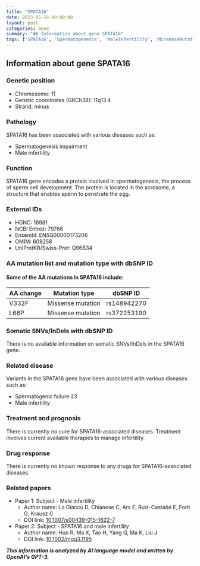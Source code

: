 ```yaml
---
title: "SPATA16"
date: 2023-05-16 00:00:00
layout: post
categories: Gene
summary: "## Information about gene SPATA16"
tags: ['SPATA16', 'Spermatogenesis', 'MaleInfertility', 'MissenseMutation', 'SpermatogenicFailure', 'Treatment', 'Prognosis', 'GeneticInformation']
---
```


## Information about gene SPATA16
### Genetic position
- Chromosome: 11
- Genetic coordinates (GRCh38): 11q13.4
- Strand: minus
### Pathology
SPATA16 has been associated with various diseases such as:
- Spermatogenesis impairment
- Male infertility
### Function
SPATA16 gene encodes a protein involved in spermatogenesis, the process of sperm cell development. The protein is located in the acrosome, a structure that enables sperm to penetrate the egg. 
### External IDs  
- HGNC: 16981
- NCBI Entrez: 79766
- Ensembl: ENSG00000173206
- OMIM: 609258
- UniProtKB/Swiss-Prot: Q96B34
### AA mutation list and mutation type with dbSNP ID
#### Some of the AA mutations in SPATA16 include:
| AA change | Mutation type | dbSNP ID |
|-----------|----------------|------------------|
| V332F    | Missense mutation | rs148942270 |
| L66P    | Missense mutation | rs372253190 |
### Somatic SNVs/InDels with dbSNP ID
There is no available information on somatic SNVs/InDels in the SPATA16 gene.
### Related disease
Variants in the SPATA16 gene have been associated with various diseases such as:
- Spermatogenic failure 23
- Male infertility
### Treatment and prognosis
There is currently no cure for SPATA16-associated diseases. Treatment involves current available therapies to manage infertility.
### Drug response
There is currently no known response to any drugs for SPATA16-associated diseases.
### Related papers
- Paper 1: Subject - Male infertility
   - Author name: Lo Giacco D, Chianese C, Ars E, Ruiz-Castañé E, Forti G, Krausz C
   - DOI link: [10.1007/s00439-015-1622-7]([Click](https://doi.org/10.1007/s00439-015-1622-7))
- Paper 2: Subject - SPATA16 and male infertility
   - Author name: Huo R, Ma X, Tao H, Yang Q, Ma K, Liu J
   - DOI link: [10.1002/mgg3.1195]([Click](https://doi.org/10.1002/mgg3.1195))

**_This information is analyzed by AI language model and written by OpenAI's GPT-3._**